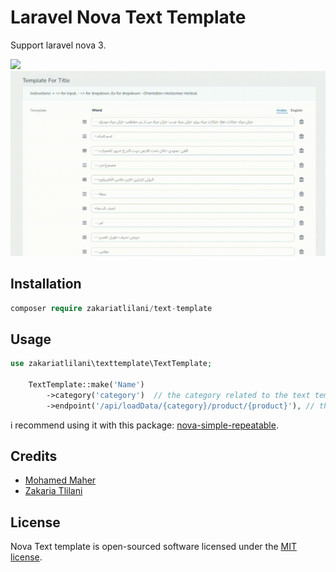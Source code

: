 # Laravel Nova Text Template

Support laravel nova 3.

![](https://github.com/ZakariaTlilani/text-template/blob/master/preview/1.gif)
![](https://github.com/ZakariaTlilani/text-template/blob/master/preview/2.gif)

## Installation

``` php
composer require zakariatlilani/text-template
```

## Usage

``` php
use zakariatlilani\texttemplate\TextTemplate;

    TextTemplate::make('Name')
        ->category('category')  // the category related to the text template
        ->endpoint('/api/loadData/{category}/product/{product}'), // the endpoint related to the template (a product in this scenario)

```
i recommend using it with this package: <a href="https://github.com/outl1ne/nova-simple-repeatable">nova-simple-repeatable</a>.

## Credits
<ul dir="auto">
<li><a href="https://github.com/MohamedMaher5">Mohamed Maher</a></li>
<li><a href="https://github.com/ZakariaTlilani">Zakaria Tlilani</a></li>
</ul>

## License
Nova Text template is open-sourced software licensed under the <a href="https://opensource.org/licenses/MIT">MIT license</a>.